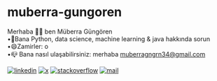 # muberra-gungoren
Merhaba 👋🏻 ben Müberra Güngören         
•💬Bana Python, data science, machine learning & java hakkında sorun  
•😄Zamirler: o   
•📪 Bana nasıl ulaşabilirsiniz: merhaba muberragngrn34@gmail.com 

[![linkedin](https://img.shields.io/badge/Linkedin-000000?style=for-the-badge&logo=Linkedin&logoColor=blue)](https://www.linkedin.com/in/m%C3%BCberra-g%C3%BCng%C3%B6ren-74377423b/)
[![x](https://img.shields.io/badge/X-000000?style=for-the-badge&logo=X&logoColor=blue)](https://x.com/MuberraGungoren)
[![stackoverflow](https://img.shields.io/badge/Stackoverflow-000000?style=for-the-badge&logo=Stackoverflow&logoColor=grey)](https://stackoverflow.com/users/22096451/muberragungoren)
[![mail](https://img.shields.io/badge/muberragngrn34@gmail.com-000000?style=for-the-badge&logo=Mail&logoColor=red)](https://mail.google.com/mail/u/0/?ogbl#inbox?compose=new)



